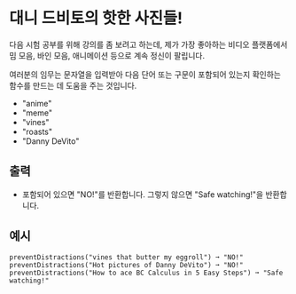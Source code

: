 # 대니 드비토의 핫한 사진들!

다음 시험 공부를 위해 강의를 좀 보려고 하는데, 제가 가장 좋아하는 비디오 플랫폼에서 밈 모음, 바인 모음, 애니메이션 등으로 계속 정신이 팔립니다.

여러분의 임무는 문자열을 입력받아 다음 단어 또는 구문이 포함되어 있는지 확인하는 함수를 만드는 데 도움을 주는 것입니다.

- "anime"
- "meme"
- "vines"
- "roasts"
- "Danny DeVito"

## 출력
- 포함되어 있으면 "NO!"를 반환합니다. 그렇지 않으면 "Safe watching!"을 반환합니다.

## 예시
```text
preventDistractions("vines that butter my eggroll") ➞ "NO!"
preventDistractions("Hot pictures of Danny DeVito") ➞ "NO!"
preventDistractions("How to ace BC Calculus in 5 Easy Steps") ➞ "Safe watching!"
```